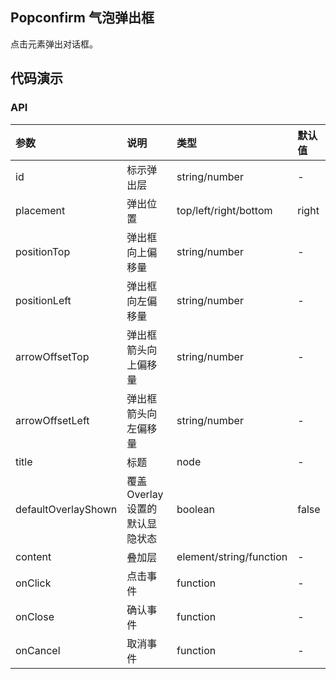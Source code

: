 ## Popconfirm 气泡弹出框

点击元素弹出对话框。

## 代码演示

### API

|参数|说明|类型|默认值|
|:---|:-----|:----|:------|
|id|标示弹出层|string/number|-|
|placement|弹出位置|top/left/right/bottom|right|
|positionTop|弹出框向上偏移量|string/number|-|
|positionLeft|弹出框向左偏移量|string/number|-|
|arrowOffsetTop|弹出框箭头向上偏移量|string/number|-|
|arrowOffsetLeft|弹出框箭头向左偏移量|string/number|-|
|title|标题|node|-|
|defaultOverlayShown|覆盖Overlay设置的默认显隐状态|boolean|false|
|content|叠加层|element/string/function|-|
|onClick|点击事件|function|-|
|onClose|确认事件|function|-|
|onCancel|取消事件|function|-|
